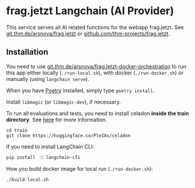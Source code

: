 # frag.jetzt Langchain (AI Provider)

This service serves all AI related functions for the webapp frag.jetzt.
See [git.thm.de/arsnova/frag.jetzt](https://git.thm.de/arsnova/frag.jetzt) or [github.com/thm-projects/frag.jetzt](https://github.com/thm-projects/frag.jetzt).

## Installation

You need to use [git.thm.de/arsnova/frag.jetzt-docker-orchestration](https://git.thm.de/arsnova/frag.jetzt-docker-orchestration) to run this app either locally (`./run-local.sh`), with docker (`./run-docker.sh`) or manually (using `langchain serve`).

When you have [Poetry](https://python-poetry.org/docs/) installed, simply type `poetry install`.

Install `libmagic` (or `libmagic-dev`), if necessary.

To run all evaluations and tests, you need to install celadon **inside the train directory**.
See [here](https://github.com/Pleias/toxic-commons?tab=readme-ov-file#installation) for more information.

```shell
cd train
git clone https://huggingface.co/PleIAs/celadon
```

If you need to install LangChain CLI:

```bash
pip install -U langchain-cli
```

How you build docker image for local run (`./run-docker.sh`):

```shell
./build-local.sh
```
